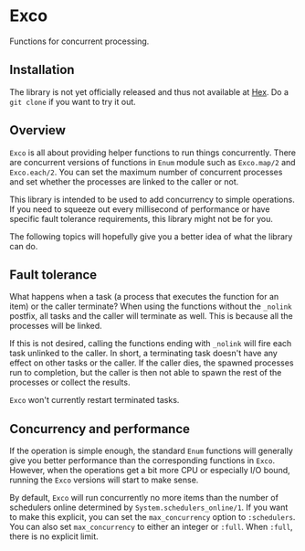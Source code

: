 # Exco

Functions for concurrent processing.

## Installation

The library is not yet officially released and thus not available at [Hex](https://hex.pm). Do a `git clone` if you want to try it out.

## Overview

`Exco` is all about providing helper functions to run things concurrently. There are concurrent versions of functions in `Enum` module such as `Exco.map/2` and `Exco.each/2`. You can set the maximum number of concurrent processes and set whether the processes are linked to the caller or not.

This library is intended to be used to add concurrency to simple operations. If you need to squeeze out every millisecond of performance or have specific fault tolerance requirements, this library might not be for you.

The following topics will hopefully give you a better idea of what the library can do.

## Fault tolerance

What happens when a task (a process that executes the function for an item) or the caller terminate? When using the functions without the `_nolink` postfix, all tasks and the caller will terminate as well. This is because all the processes will be linked.

If this is not desired, calling the functions ending with `_nolink` will fire each task unlinked to the caller. In short, a terminating task doesn't have any effect on other tasks or the caller. If the caller dies, the spawned processes run to completion, but the caller is then not able to spawn the rest of the processes or collect the results.

`Exco` won't currently restart terminated tasks.

## Concurrency and performance

If the operation is simple enough, the standard `Enum` functions will generally give you better performance than the corresponding functions in `Exco`. However, when the operations get a bit more CPU or especially I/O bound, running the `Exco` versions will start to make sense.

By default, `Exco` will run concurrently no more items than the number of schedulers online determined by `System.schedulers_online/1`. If you want to make this explicit, you can set the `max_concurrency` option to `:schedulers`. You can also set `max_concurrency` to either an integer or `:full`. When `:full`, there is no explicit limit.
